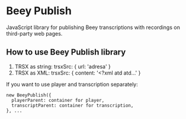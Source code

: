# Beey Publish

JavaScript library for publishing Beey transcriptions with recordings on third-party web pages.

## How to use Beey Publish library

1) TRSX as string:
trsxSrc: { url: 'adresa' }
2) TRSX as XML:
trsxSrc: { content: '<?xml atd atd...' }

If you want to use player and transcription separately:

```
new BeeyPublish({
  playerParent: container for player,
  transcriptParent: container for transcription,
}, ...
```
